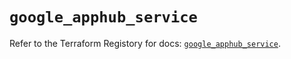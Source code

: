 # `google_apphub_service`

Refer to the Terraform Registory for docs: [`google_apphub_service`](https://registry.terraform.io/providers/hashicorp/google/5.26.0/docs/resources/apphub_service).

